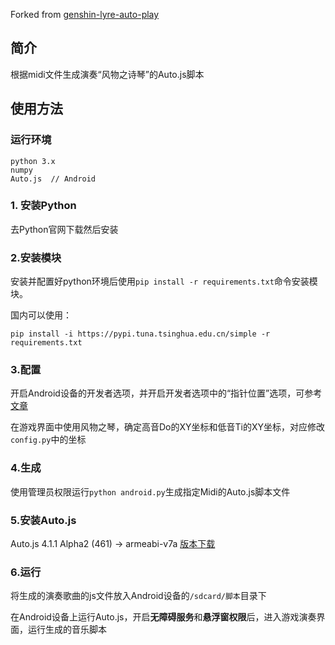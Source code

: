 Forked from [genshin-lyre-auto-play](https://github.com/Misaka17032/genshin-lyre-auto-play)

## 简介

根据midi文件生成演奏“风物之诗琴”的Auto.js脚本

## 使用方法


### 运行环境

```
python 3.x
numpy
Auto.js  // Android
```

### 1. 安装Python

去Python官网下载然后安装

### 2.安装模块

安装并配置好python环境后使用`pip install -r requirements.txt`命令安装模块。

国内可以使用：

```
pip install -i https://pypi.tuna.tsinghua.edu.cn/simple -r requirements.txt
```

### 3.配置

开启Android设备的开发者选项，并开启开发者选项中的“指针位置”选项，可参考[文章](https://www.jianshu.com/p/5e58de76b581)

在游戏界面中使用风物之琴，确定高音Do的XY坐标和低音Ti的XY坐标，对应修改`config.py`中的坐标

### 4.生成

使用管理员权限运行`python android.py`生成指定Midi的Auto.js脚本文件

### 5.安装Auto.js

Auto.js 4.1.1 Alpha2 (461) -> armeabi-v7a [版本下载](https://github.com/Ericwyn/Auto.js/releases/tag/V4.1.1.Alpha2)

### 6.运行

将生成的演奏歌曲的js文件放入Android设备的`/sdcard/脚本`目录下

在Android设备上运行Auto.js，开启**无障碍服务**和**悬浮窗权限**后，进入游戏演奏界面，运行生成的音乐脚本